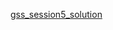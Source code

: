 <a href="https://docs.google.com/spreadsheets/d/1sFmmRJifCI3eISgviJZwSJqAzhY2506aF_2jUonMqMA/edit?usp=sharing">gss_session5_solution</a>
<br>